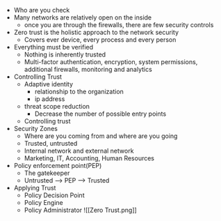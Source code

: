 - Who are you check
- Many networks are relatively open on the inside
	- once you are through the firewalls, there are few security controls
- Zero trust is the holistic approach to the network security
	- Covers ever device, every process and every person
- Everything must be verified
	- Nothing is inherently trusted
	- Multi-factor authentication, encryption, system permissions, additional firewalls, monitoring and analytics
- Controlling Trust
	- Adaptive identity
		- relationship to the organization
		- ip address
	- threat scope reduction
		- Decrease the number of possible entry points
	- Controlling trust
- Security Zones
	- Where are you coming from and where are you going
	- Trusted, untrusted
	- Internal network and external network
	- Marketing, IT, Accounting, Human Resources
- Policy enforcement point(PEP)
	- The gatekeeper 
	- Untrusted --> PEP --> Trusted
- Applying Trust
	- Policy Decision Point
	- Policy Engine
	- Policy Administrator
![[Zero Trust.png]]